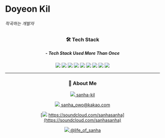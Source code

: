 
# Doyeon Kil
###### 작곡하는 개발자

<center>
  
  ### 🛠 Tech Stack
  
  ##### - Tech Stack Used More Than Once
  
  ![](https://img.shields.io/badge/HTML5-E34F26?style=for-the-badge&logo=HTML5&logoColor=white)
  ![](https://img.shields.io/badge/CSS3-1572B6?style=for-the-badge&logo=Python&logoColor=white) 
  ![](https://img.shields.io/badge/JavaScript-F7DF1E?style=for-the-badge&logo=JavaScript&logoColor=white) 
  ![](https://img.shields.io/badge/React.js-61DAFB?style=for-the-badge&logo=React&logoColor=white) 
  ![](https://img.shields.io/badge/Python-3766AB?style=for-the-badge&logo=Python&logoColor=white) 
  ![](https://img.shields.io/badge/flask-000000?style=for-the-badge&logo=flask&logoColor=white) 
  ![](https://img.shields.io/badge/FireBase-FFCA28?style=for-the-badge&logo=FireBase&logoColor=white) 
  ![](https://img.shields.io/badge/Java-007396?style=for-the-badge&logo=java&logoColor=white) 
  ![](https://img.shields.io/badge/SpringBoot-6DB33F?style=for-the-badge&logo=spring&logoColor=white)
  
  ---

  ### 💬 About Me

  [![](https://img.shields.io/badge/Github-181717?style=for-the-badge&logo=github&logoColor=white) sanha-kil](https://github.com/sanha-kil) 

  [![](https://img.shields.io/badge/KaKaoMail-FFCD00?style=for-the-badge&logo=kakao&logoColor=white) sanha_owo@kakao.com](https://github.com/kgpaper) 
  
  [![](https://img.shields.io/badge/SoundCloud-FF3300?style=for-the-badge&logo=soundcloud&logoColor=white) https://soundcloud.com/sanhasanha](https://soundcloud.com/sanhasanha) 
  
  [![](https://img.shields.io/badge/Instagram-E4405F?style=for-the-badge&logo=instagram&logoColor=white) @life_of_sanha](https://www.instagram.com/life_of_sanha/) 
</center>
